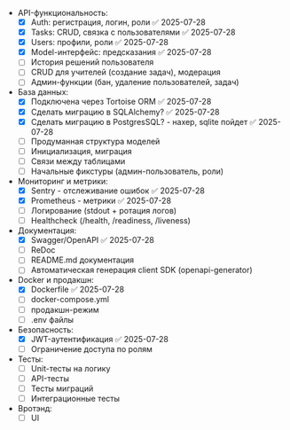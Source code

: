 - API-функциональность:
    - [x] Auth: регистрация, логин, роли ✅ 2025-07-28
    - [x] Tasks: CRUD, связка с пользователями ✅ 2025-07-28
    - [x] Users: профили, роли ✅ 2025-07-28
    - [x] Model-интерфейс: предсказания ✅ 2025-07-28
    - [ ] История решений пользователя
    - [ ] CRUD для учителей (создание задач), модерация
    - [ ] Админ-функции (бан, удаление пользователей, задач)
- База данных:
    - [x] Подключена через Tortoise ORM ✅ 2025-07-28
    - [x] Сделать миграцию в SQLAlchemy? ✅ 2025-07-28
    - [x] Сделать миграцию в PostgresSQL? - нахер, sqlite пойдет ✅ 2025-07-28
    - [ ] Продуманная структура моделей
    - [ ] Инициализация, миграция
    - [ ] Связи между таблицами
    - [ ] Начальные фикстуры (админ-пользователь, роли)
- Мониторинг и метрики:
    - [x] Sentry - отслеживание ошибок ✅ 2025-07-28
    - [x] Prometheus - метрики ✅ 2025-07-28
    - [ ] Логирование (stdout + ротация логов)
    - [ ] Healthcheck (/health, /readiness, /liveness)
- Документация:
    - [x] Swagger/OpenAPI ✅ 2025-07-28
    - [ ] ReDoc
    - [ ] README.md документация
    - [ ] Автоматическая генерация client SDK (openapi-generator)
- Docker и продакшн:
    - [x] Dockerfile ✅ 2025-07-28
    - [ ] docker-compose.yml
    - [ ] продакшн-режим
    - [ ] .env файлы
- Безопасность:
    - [x] JWT-аутентификация ✅ 2025-07-28
    - [ ] Ограничение доступа по ролям
- Тесты:
    - [ ] Unit-тесты на логику
    - [ ] API-тесты
    - [ ] Тесты миграций
    - [ ] Интеграционные тесты
- Вротэнд:
    - [ ] UI